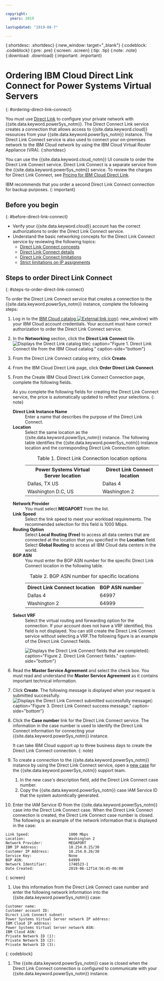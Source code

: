 ```yaml
---

copyright:
  years: 2019

lastupdated: "2019-08-7"

---
```


{:shortdesc: .shortdesc}
{:new_window: target="_blank"}
{:codeblock: .codeblock}
{:pre: .pre}
{:screen: .screen}
{:tip: .tip}
{:note: .note}
{:download: .download}
{:important: .important}

# Ordering IBM Cloud Direct Link Connect for Power Systems Virtual Servers
{: #ordering-direct-link-connect}

You must use [Direct Link](/docs/direct-link?topic=direct-link-get-started-with-ibm-cloud-direct-link) to configure your private network with {{site.data.keyword.powerSys_notm}}. The Direct Connect Link service creates a connection that allows access to {{site.data.keyword.cloud}} resources from your {{site.data.keyword.powerSys_notm}} instance. The Direct Link Connect service is also used to connect your on-premises network to the IBM Cloud network by using the IBM Cloud Virtual Router Appliance (VRA).
{:shortdesc}

You can use the {{site.data.keyword.cloud_notm}} UI console to order the Direct Link Connect service. Direct Link Connect is a separate service from the {{site.data.keyword.powerSys_notm}} service. To review the charges for Direct Link Connect, see [Pricing for IBM Cloud Direct Link](/docs/infrastructure/direct-link?topic=direct-link-pricing-for-ibm-cloud-direct-link).

  IBM recommends that you order a second Direct Link Connect connection for backup purposes.
  {: important}

## Before you begin
{: #before-direct-link-connect}

* Verify your {{site.data.keyword.cloud}} account has the correct authorizations to order the Direct Link Connect service.
* Understand the basic networking concepts for the Direct Link Connect service by reviewing the following topics:
    * [Direct Link Connect concepts](/docs/infrastructure/direct-link?topic=direct-link-about-ibm-cloud-direct-link)
    * [Direct Link Connect details](/docs/infrastructure/direct-link?topic=direct-link-ibm-cloud-direct-link-connect-details)
    * [Direct Link Connect limitations](/docs/infrastructure/direct-link?topic=direct-link-known-limitations#ibm-cloud-direct-link-exchange-and-direct-link-connect-limitations)
    * [Strict limitations on IP assignments](/docs/infrastructure/direct-link?topic=direct-link-configure-ibm-cloud-direct-link#strict-limitations-on-ip-assignments)

## Steps to order Direct Link Connect
{: #steps-to-order-direct-link-connect}

To order the Direct Link Connect service that creates a connection to the {{site.data.keyword.powerSys_notm}} instance, complete the following steps:

1. Log in to the [IBM Cloud catalog ![External link icon](../icons/launch-glyph.svg "External link icon")](https://cloud.ibm.com/catalog){: new_window} with your IBM Cloud account credentials. Your account must have correct authorization to order the Direct Link Connect service.

1. In the **Networking** section, click the **Direct Link Connect** tile.
![Displays the Direct Link catalog tile](./images/directlink1.png "Displays the Direct Link catalog tile"){: caption="Figure 1. Direct Link Connect tile from the IBM Cloud catalog." caption-side="bottom"}

1. From the Direct Link Connect catalog entry, click **Create**.

1. From the IBM Cloud Direct Link page, click **Order Direct Link Connect**.

1. From the Create IBM Cloud Direct Link Connect Connection page, complete the following fields.

   As you complete the following fields for creating the Direct Link Connect service, the price is automatically updated to reflect your selections.
   {: note}

   <dl>
   <dt><strong>Direct Link Instance Name</strong><dt>
   <dd>Enter a name that describes the purpose of the Direct Link Connect.</dd>
   <dt><strong>Location</strong><dt>
   <dd>Select the same location as the {{site.data.keyword.powerSys_notm}} instance. The following table identifies the {{site.data.keyword.powerSys_notm}} instance location and the corresponding Direct Link Connection option:
   <table>
   <caption>Table 1. Direct Link Connection location options</caption>
   <tr>
   <th>Power Systems Virtual Server location</th>
   <th>Direct Link Connect location</th>
   </tr>
   <tr>
   <td>Dallas, TX US</td>
   <td>Dallas 4</td>
   </tr>
   <tr>
   <td>Washington D.C, US</td>
   <td>Washington 2</td>
   </tr>
   </table>
   </dd>
   <dt><strong>Network Provider</strong><dt>
   <dd>You must select <strong>MEGAPORT</strong> from the list.</dd>
   <dt><strong>Link Speed</strong><dt>
   <dd>Select the link speed to meet your workload requirements. The recommended selection for  this field is 1000 Mbps.</dd>
   <dt><strong>Routing Option</strong><dt>
   <dd>Select <strong>Local Routing (Free)</strong> to access all data centers that are connected at the location that you specified in the <strong>Location</strong> field. Select <strong>Global Routing</strong> to access all IBM Cloud data centers in the world. </dd>
   <dt><strong>BGP ASN</strong><dt>
   <dd>You must enter the BGP ASN number for the specific Direct Link Connect location in the following table.
   <table>
   <caption>Table 2. BGP ASN number for specific locations</caption>
   <tr>
   <th>Direct Link Connect location</th>
   <th>BGP ASN number</th>
   </tr>
   <tr>
   <td>Dallas 4</td>
   <td>64997</td>
   </tr>
   <tr>
   <td>Washington 2</td>
   <td>64999</td>
   </tr>
   </table>
   </dd>
   <dt><strong>Select VRF</strong><dt>
   <dd>Select the virtual routing and forwarding option for the connection. If your account does not have a VRF identified, this field is not displayed. You can still create the Direct Link Connect service without selecting a VRF.The following figure is an example of the Direct Link Connect fields.</dd>
   <dd>

   ![Displays the Direct Link Connect fields that are completed](./images/directlink2.png "Displays the Direct Link Connect fields that are completed"){: caption="Figure 2. Direct Link Connect fields." caption-side="bottom"}
   </dd>
   </dl>
1. Read the **Master Service Agreement** and select the check box. You must read and understand the **Master Service Agreement** as it contains important technical information.

1. Click **Create**. The following message is displayed when your request is submitted successfully.
![Displays the Direct Link Connect submitted successfully message](./images/directlink3.png "Displays the Direct Link Connect submitted successfully message"){: caption="Figure 3. Direct Link Connect success message." caption-side="bottom"}

1. Click the **Case number** link for the Direct Link Connect service. The information in the case number is used to identify the Direct Link Connect information for connecting your {{site.data.keyword.powerSys_notm}} instance.

    It can take IBM Cloud support up to three business days to create the Direct Link Connect connection.
    {: note}

1. To create a connection to the {{site.data.keyword.powerSys_notm}} instance by using the Direct Link Connect service, open a [new case](/docs/infrastructure/power-iaas?topic=power-iaas-getting-help-and-support) for the {{site.data.keyword.powerSys_notm}} support team.

    1. In the new case's description field, add the Direct Link Connect case number.
    2. Copy the {{site.data.keyword.powerSys_notm}} case IAM Service ID that the system automtically generated.

1. Enter the IAM Service ID from the {{site.data.keyword.powerSys_notm}} case into the Direct Link Connect case. When the Direct Link Connect connection is created, the Direct Link Connect case number is closed. The following is an example of the network information that is displayed in the case:

  ```shell
  Link Speed:                  1000 Mbps
  Location:                    Washington 2
  Network Provider:            MEGAPORT
  IBM IP Address:              10.254.0.25/30
  Customer IP Address:         10.254.0.26/30
  Service Key:                 None
  BGP ASN:                     64999
  Network Identifier:          1748523-1
  Date Created:                2019-06-12T14:56:45-06:00
  ```
  {: screen}

1. Use this information from the Direct Link Connect case number and enter the following network information into the {{site.data.keyword.powerSys_notm}} case:

  ```shell
  Customer name:
  Customer account ID:
  Direct Link Connect subnet:
  Power Systems Virtual Server network IP address:
  IBM Cloud IP address:
  Power Systems Virtual Server network ASN:
  IBM Cloud ASN:
  Private Network ID (1):
  Private Network ID (2):
  Private Network ID (3):
  ```
  {: codeblock}

1. The {{site.data.keyword.powerSys_notm}} case is closed when the Direct Link Connect connection is configured to communicate with your {{site.data.keyword.powerSys_notm}} instance.
